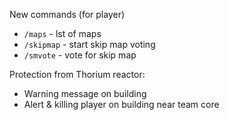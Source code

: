 New commands (for player)
- `/maps` - lst of maps
- `/skipmap` - start skip map voting 
- `/smvote` - vote for skip map

Protection from Thorium reactor:
- Warning message on building
- Alert & killing player on building near team core
